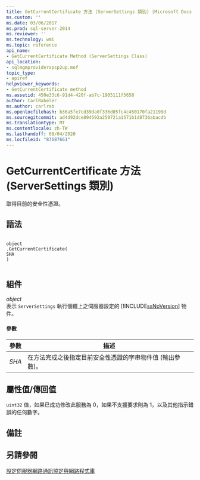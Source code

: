 ```yaml
---
title: GetCurrentCertificate 方法 (ServerSettings 類別) |Microsoft Docs
ms.custom: ''
ms.date: 03/06/2017
ms.prod: sql-server-2014
ms.reviewer: ''
ms.technology: wmi
ms.topic: reference
api_name:
- GetCurrentCertificate Method (ServerSettings Class)
api_location:
- sqlmgmproviderxpsp2up.mof
topic_type:
- apiref
helpviewer_keywords:
- GetCurrentCertificate method
ms.assetid: 450e33c6-91d4-420f-ab7c-1905111f5658
author: CarlRabeler
ms.author: carlrab
ms.openlocfilehash: b36a5fe7cd39da0f336d05fc4c450170fa21199d
ms.sourcegitcommit: ad4d92dce894592a259721a1571b1d8736abacdb
ms.translationtype: MT
ms.contentlocale: zh-TW
ms.lasthandoff: 08/04/2020
ms.locfileid: "87687661"
---
```

# <a name="getcurrentcertificate-method-serversettings-class"></a>GetCurrentCertificate 方法 (ServerSettings 類別)
  取得目前的安全性憑證。  
  
## <a name="syntax"></a>語法  
  
```  
  
object  
.GetCurrentCertificate(  
SHA  
)  
  
```  
  
## <a name="parts"></a>組件  
 *object*  
 表示 `ServerSettings` 執行個體上之伺服器設定的 [!INCLUDE[ssNoVersion](../../../includes/ssnoversion-md.md)] 物件。  
  
#### <a name="parameters"></a>參數  
  
|參數|描述|  
|---------------|-----------------|  
|*SHA*|在方法完成之後指定目前安全性憑證的字串物件值 (輸出參數)。|  
  
## <a name="property-valuereturn-value"></a>屬性值/傳回值  
 `uint32` 值，如果已成功修改此服務為 0，如果不支援要求則為 1，以及其他指示錯誤的任何數字。  
  
## <a name="remarks"></a>備註  
  
## <a name="see-also"></a>另請參閱  
 [設定伺服器網路通訊協定與網路程式庫](https://msdn.microsoft.com/library/ms177485\(v=sql.100\).aspx)  
  
  

